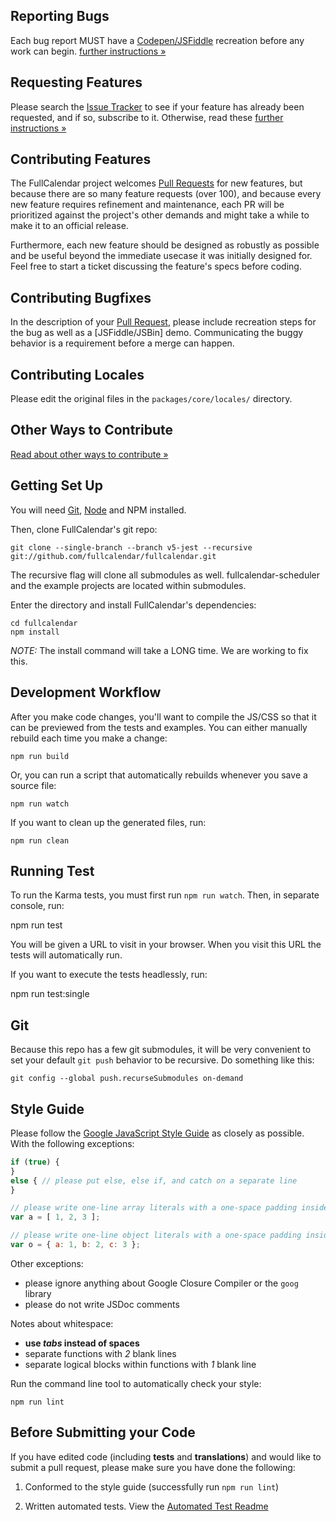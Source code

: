 
## Reporting Bugs

Each bug report MUST have a [Codepen/JSFiddle] recreation before any work can begin. [further instructions &raquo;](http://fullcalendar.io/wiki/Reporting-Bugs/)


## Requesting Features

Please search the [Issue Tracker] to see if your feature has already been requested, and if so, subscribe to it. Otherwise, read these [further instructions &raquo;](http://fullcalendar.io/wiki/Requesting-Features/)


## Contributing Features

The FullCalendar project welcomes [Pull Requests][Using Pull Requests] for new features, but because there are so many feature requests (over 100), and because every new feature requires refinement and maintenance, each PR will be prioritized against the project's other demands and might take a while to make it to an official release.

Furthermore, each new feature should be designed as robustly as possible and be useful beyond the immediate usecase it was initially designed for. Feel free to start a ticket discussing the feature's specs before coding.


## Contributing Bugfixes

In the description of your [Pull Request][Using Pull Requests], please include recreation steps for the bug as well as a [JSFiddle/JSBin] demo. Communicating the buggy behavior is a requirement before a merge can happen.


## Contributing Locales

Please edit the original files in the `packages/core/locales/` directory.


## Other Ways to Contribute

[Read about other ways to contribute &raquo;](http://fullcalendar.io/wiki/Contributing/)


## Getting Set Up

You will need [Git][git], [Node][node] and NPM installed.

Then, clone FullCalendar's git repo:

	git clone --single-branch --branch v5-jest --recursive git://github.com/fullcalendar/fullcalendar.git

The recursive flag will clone all submodules as well. fullcalendar-scheduler and the example projects are located within submodules.

Enter the directory and install FullCalendar's dependencies:

	cd fullcalendar
	npm install

*NOTE:* The install command will take a LONG time. We are working to fix this.


## Development Workflow

After you make code changes, you'll want to compile the JS/CSS so that it can be previewed from the tests and examples. You can either manually rebuild each time you make a change:

	npm run build

Or, you can run a script that automatically rebuilds whenever you save a source file:

	npm run watch

If you want to clean up the generated files, run:

	npm run clean


## Running Test

To run the Karma tests, you must first run `npm run watch`. Then, in separate console, run:

  npm run test

You will be given a URL to visit in your browser. When you visit this URL the tests will automatically run.

If you want to execute the tests headlessly, run:

  npm run test:single


## Git

Because this repo has a few git submodules, it will be very convenient to set your default `git push` behavior to be recursive. Do something like this:

```
git config --global push.recurseSubmodules on-demand
```


## Style Guide

Please follow the [Google JavaScript Style Guide] as closely as possible. With the following exceptions:

```js
if (true) {
}
else { // please put else, else if, and catch on a separate line
}

// please write one-line array literals with a one-space padding inside
var a = [ 1, 2, 3 ];

// please write one-line object literals with a one-space padding inside
var o = { a: 1, b: 2, c: 3 };
```

Other exceptions:

- please ignore anything about Google Closure Compiler or the `goog` library
- please do not write JSDoc comments

Notes about whitespace:

- **use *tabs* instead of spaces**
- separate functions with *2* blank lines
- separate logical blocks within functions with *1* blank line

Run the command line tool to automatically check your style:

	npm run lint


## Before Submitting your Code

If you have edited code (including **tests** and **translations**) and would like to submit a pull request, please make sure you have done the following:

1. Conformed to the style guide (successfully run `npm run lint`)

2. Written automated tests. View the [Automated Test Readme]


[Codepen/JSFiddle]: http://fullcalendar.io/wiki/Reporting-Bugs/
[Issue Tracker]: https://github.com/fullcalendar/fullcalendar/issues
[Using Pull Requests]: https://help.github.com/articles/using-pull-requests/
[MomentJS locale data]: https://github.com/moment/moment/tree/develop/locale
[git]: http://git-scm.com/
[node]: http://nodejs.org/
[Google JavaScript Style Guide]: https://google.github.io/styleguide/jsguide.html
[Automated Test Readme]: https://github.com/fullcalendar/fullcalendar/wiki/Automated-Tests

